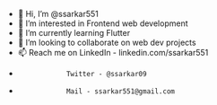 - 👋 Hi, I’m @ssarkar551
- 👀 I’m interested in Frontend web development
- 🌱 I’m currently learning Flutter
- 💞️ I’m looking to collaborate on web dev projects
- 📫 Reach me on LinkedIn - linkedin.com/ssarkar551
-                 Twitter - @ssarkar09
-                 Mail - ssarkar551@gmail.com

<!---
ssarkar551/ssarkar551 is a ✨ special ✨ repository because its `README.md` (this file) appears on your GitHub profile.
You can click the Preview link to take a look at your changes.
--->
